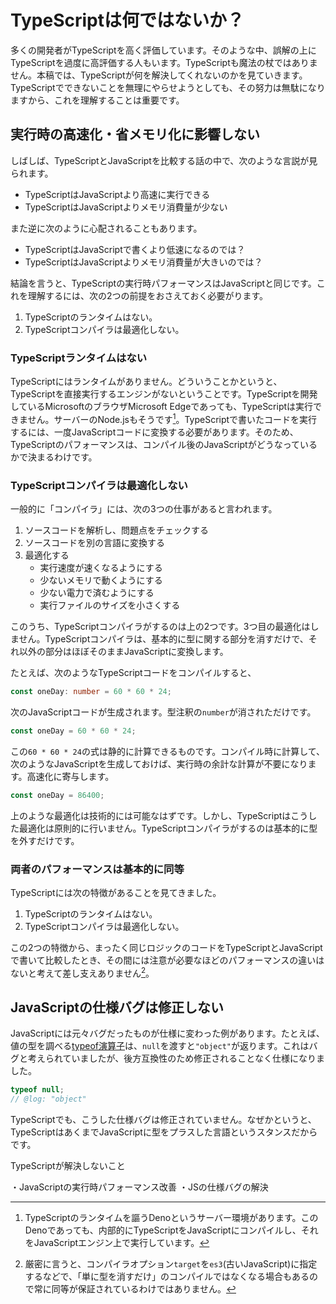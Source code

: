 # TypeScriptは何ではないか？

多くの開発者がTypeScriptを高く評価しています。そのような中、誤解の上にTypeScriptを過度に高評価する人もいます。TypeScriptも魔法の杖ではありません。本稿では、TypeScriptが何を解決してくれないのかを見ていきます。TypeScriptでできないことを無理にやらせようとしても、その努力は無駄になりますから、これを理解することは重要です。

## 実行時の高速化・省メモリ化に影響しない

しばしば、TypeScriptとJavaScriptを比較する話の中で、次のような言説が見られます。

- TypeScriptはJavaScriptより高速に実行できる
- TypeScriptはJavaScriptよりメモリ消費量が少ない

また逆に次のように心配されることもあります。

- TypeScriptはJavaScriptで書くより低速になるのでは？
- TypeScriptはJavaScriptよりメモリ消費量が大きいのでは？

結論を言うと、TypeScriptの実行時パフォーマンスはJavaScriptと同じです。これを理解するには、次の2つの前提をおさえておく必要がります。

1. TypeScriptのランタイムはない。
1. TypeScriptコンパイラは最適化しない。

### TypeScriptランタイムはない

TypeScriptにはランタイムがありません。どういうことかというと、TypeScriptを直接実行するエンジンがないということです。TypeScriptを開発しているMicrosoftのブラウザMicrosoft Edgeであっても、TypeScriptは実行できません。サーバーのNode.jsもそうです[^1]。TypeScriptで書いたコードを実行するには、一度JavaScriptコードに変換する必要があります。そのため、TypeScriptのパフォーマンスは、コンパイル後のJavaScriptがどうなっているかで決まるわけです。

[^1]: TypeScriptのランタイムを謳うDenoというサーバー環境があります。このDenoであっても、内部的にTypeScriptをJavaScriptにコンパイルし、それをJavaScriptエンジン上で実行しています。

### TypeScriptコンパイラは最適化しない

一般的に「コンパイラ」には、次の3つの仕事があると言われます。

1. ソースコードを解析し、問題点をチェックする
1. ソースコードを別の言語に変換する
1. 最適化する
   - 実行速度が速くなるようにする
   - 少ないメモリで動くようにする
   - 少ない電力で済むようにする
   - 実行ファイルのサイズを小さくする

このうち、TypeScriptコンパイラがするのは上の2つです。3つ目の最適化はしません。TypeScriptコンパイラは、基本的に型に関する部分を消すだけで、それ以外の部分はほぼそのままJavaScriptに変換します。

たとえば、次のようなTypeScriptコードをコンパイルすると、

```ts twoslash title="TypeScriptコード"
const oneDay: number = 60 * 60 * 24;
```

次のJavaScriptコードが生成されます。型注釈の`number`が消されただけです。

```js twoslash title="コンパイル後のJavaScriptコード"
const oneDay = 60 * 60 * 24;
```

この`60 * 60 * 24`の式は静的に計算できるものです。コンパイル時に計算して、次のようなJavaScriptを生成しておけば、実行時の余計な計算が不要になります。高速化に寄与します。

```js twoslash title="予め計算したJavaScriptコード"
const oneDay = 86400;
```

上のような最適化は技術的には可能なはずです。しかし、TypeScriptはこうした最適化は原則的に行いません。TypeScriptコンパイラがするのは基本的に型を外すだけです。

### 両者のパフォーマンスは基本的に同等

TypeScriptには次の特徴があることを見てきました。

1. TypeScriptのランタイムはない。
1. TypeScriptコンパイラは最適化しない。

この2つの特徴から、まったく同じロジックのコードをTypeScriptとJavaScriptで書いて比較したとき、その間には注意が必要なほどのパフォーマンスの違いはないと考えて差し支えありません[^2]。

[^2]: 厳密に言うと、コンパイラオプション`target`を`es3`(古いJavaScript)に指定するなどで、「単に型を消すだけ」のコンパイルではなくなる場合もあるので常に同等が保証されているわけではありません。

## JavaScriptの仕様バグは修正しない

JavaScriptには元々バグだったものが仕様に変わった例があります。たとえば、値の型を調べる[typeof演算子]は、`null`を渡すと`"object"`が返ります。これはバグと考えられていましたが、後方互換性のため修正されることなく仕様になりました。

[typeof演算子]: ../reference/values-types-variables/typeof-operator.md

```js twoslash
typeof null;
// @log: "object"
```

TypeScriptでも、こうした仕様バグは修正されていません。なぜかというと、TypeScriptはあくまでJavaScriptに型をプラスした言語というスタンスだからです。

<PostILearned>

TypeScriptが解決しないこと

・JavaScriptの実行時パフォーマンス改善
・JSの仕様バグの解決

</PostILearned>
